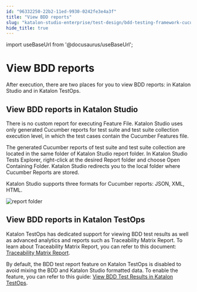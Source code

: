 ```yaml
---
id: "96332250-22b2-11ed-9930-0242fe3e4a3f"
title: "View BDD reports"
slug: "katalon-studio-enterprise/test-design/bdd-testing-framework-cucumber-integration/view-bdd-reports"
hide_title: true
---
```

import useBaseUrl from '@docusaurus/useBaseUrl';


# <a id="id_9" class="anchor_top_offset"/><a id="ariaid-title1" class="anchor_top_offset"/>View BDD reports

<p xmlns="http://www.w3.org/1999/xhtml" className="p">After execution, there are two places for you to view BDD reports: in Katalon Studio and in Katalon TestOps.</p> 

## <a id="id_11" class="anchor_top_offset"/>View BDD reports in Katalon Studio

<p xmlns="http://www.w3.org/1999/xhtml" className="p">There is no custom report for executing Feature File. Katalon Studio uses only generated Cucumber reports for test suite and test suite collection execution level, in which the test cases contain the Cucumber Features file.</p> 
<p xmlns="http://www.w3.org/1999/xhtml" className="p">The generated Cucumber reports of test suite and test suite collection are located in the same folder of Katalon Studio report folder. In Katalon Studio Tests Explorer, right-click at the desired <span className="ph uicontrol">Report</span> folder and choose <span className="ph uicontrol">Open Containing Folder</span>. Katalon Studio redirects you to the local folder where Cucumber Reports are stored. </p> 
<p xmlns="http://www.w3.org/1999/xhtml" className="p">Katalon Studio supports three formats for Cucumber reports: JSON, XML, HTML.</p> 
<p xmlns="http://www.w3.org/1999/xhtml" className="p"><img className="image" width={750} src={useBaseUrl("/96345ad0-22b2-11ed-9930-0242fe3e4a3f.png")} alt="report folder" /></p> 

## <a id="id_10" class="anchor_top_offset"/>View BDD reports in Katalon TestOps

<p xmlns="http://www.w3.org/1999/xhtml" className="p">Katalon TestOps has dedicated support for viewing BDD test   results as well as advanced analytics and reports such as   Traceability Matrix Report. To learn about Traceability Matrix   Report, you can refer to this document: <a className="xref" href="/docs/katalon-testops/reporting/view-traceability-matrix">Traceability     Matrix Report</a>.</p> 
<p xmlns="http://www.w3.org/1999/xhtml" className="p">By default, the BDD test report feature on Katalon TestOps is   disabled to avoid mixing the BDD and Katalon Studio formatted data.   To enable the feature, you can refer to this guide: <a className="xref" href="/docs/katalon-testops/test-management/view-bdd-test-results">View     BDD Test Results in Katalon TestOps</a>.</p> 
